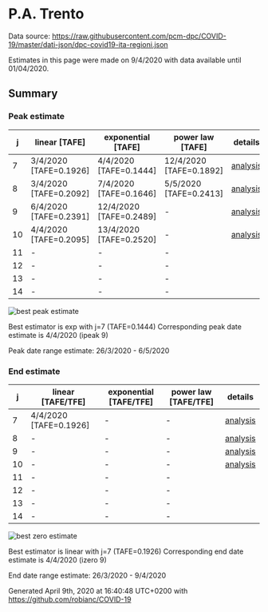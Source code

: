 # P.A. Trento


Data source: https://raw.githubusercontent.com/pcm-dpc/COVID-19/master/dati-json/dpc-covid19-ita-regioni.json

Estimates in this page were made on 9/4/2020 with data available until 01/04/2020.


## Summary 

### Peak estimate 
|j|linear [TAFE]|exponential [TAFE]|power law [TAFE]|details|
|---|----|-----------|---------|-------|
|7|3/4/2020 [TAFE=0.1926]|4/4/2020 [TAFE=0.1444]|12/4/2020 [TAFE=0.1892]|[analysis](COVID-19_p.a._trento_j7_2020-04-01.md)|
|8|3/4/2020 [TAFE=0.2092]|7/4/2020 [TAFE=0.1646]|5/5/2020 [TAFE=0.2413]|[analysis](COVID-19_p.a._trento_j8_2020-04-01.md)|
|9|6/4/2020 [TAFE=0.2391]|12/4/2020 [TAFE=0.2489]|-|[analysis](COVID-19_p.a._trento_j9_2020-04-01.md)|
|10|4/4/2020 [TAFE=0.2095]|13/4/2020 [TAFE=0.2520]|-|[analysis](COVID-19_p.a._trento_j10_2020-04-01.md)|
|11|-|-|-||
|12|-|-|-||
|13|-|-|-||
|14|-|-|-||

![best peak estimate](COVID-19_p.a._trento_j7_2020-04-01.png)

Best estimator is exp with j=7 (TAFE=0.1444)
Corresponding peak date estimate is 4/4/2020 (ipeak 9)


Peak date range estimate: 26/3/2020 - 6/5/2020

### End estimate 
|j|linear [TAFE/TFE]|exponential [TAFE/TFE]|power law [TAFE/TFE]|details|
|---|----|-----------|---------|-------|
|7|4/4/2020 [TAFE=0.1926]|-|-|[analysis](COVID-19_p.a._trento_j7_2020-04-01.md)|
|8|-|-|-|[analysis](COVID-19_p.a._trento_j8_2020-04-01.md)|
|9|-|-|-|[analysis](COVID-19_p.a._trento_j9_2020-04-01.md)|
|10|-|-|-|[analysis](COVID-19_p.a._trento_j10_2020-04-01.md)|
|11|-|-|-||
|12|-|-|-||
|13|-|-|-||
|14|-|-|-||

![best zero estimate](COVID-19_p.a._trento_j7_2020-04-01.png)

Best estimator is linear with j=7 (TAFE=0.1926)
Corresponding end date estimate is 4/4/2020 (izero 9)


End date range estimate: 26/3/2020 - 9/4/2020

Generated April 9th, 2020 at 16:40:48 UTC+0200 with https://github.com/robianc/COVID-19
